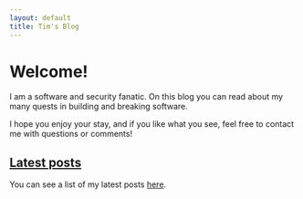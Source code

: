 ```yaml
---
layout: default
title: Tim's Blog
---
```


# Welcome!

I am a software and security fanatic. On this blog you can read about my many quests in building and breaking software.

I hope you enjoy your stay, and if you like what you see, feel free to contact me with questions or comments!

## [Latest posts](/posts)

You can see a list of my latest posts [here](/posts).